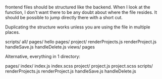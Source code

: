frontend files should be structured like the backend. When I look at the function, I don't want there to be any doubt about where the file resides. It should be possible to jump directly there with a short cut.

Duplicating the structure works unless you are using the file in multiple places.

scripts/
  all/
    pages/
      hello
  pages/
    project/
      renderProjects.js
      renderProject.js
      handleSave.js
      handleDelete.js
  views/
    pages


Alternative, everything in 1 directory:

pages/
  index/
    index.js
    index.scss
  project/
    project.js
    project.scss
    scripts/
      renderProjects.js
      renderProject.js
      handleSave.js
      handleDelete.js

